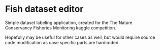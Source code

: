 # Fish dataset editor

Simple dataset labeling application, created for the The Nature Conservancy Fisheries Monitoring kaggle competition.

Hopefully may be useful for other cases as well, but would require source code modification as case specific parts are hardcoded.
